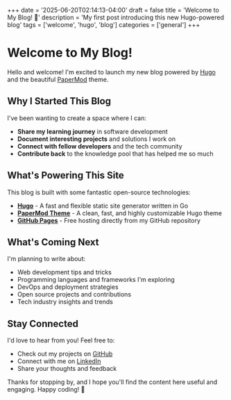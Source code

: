 +++
date = '2025-06-20T02:14:13-04:00'
draft = false
title = 'Welcome to My Blog! 🎉'
description = 'My first post introducing this new Hugo-powered blog'
tags = ['welcome', 'hugo', 'blog']
categories = ['general']
+++

# Welcome to My Blog!

Hello and welcome! I'm excited to launch my new blog powered by [Hugo](https://gohugo.io/) and the beautiful [PaperMod](https://github.com/adityatelange/hugo-PaperMod) theme.

## Why I Started This Blog

I've been wanting to create a space where I can:

- **Share my learning journey** in software development
- **Document interesting projects** and solutions I work on
- **Connect with fellow developers** and the tech community
- **Contribute back** to the knowledge pool that has helped me so much

## What's Powering This Site

This blog is built with some fantastic open-source technologies:

- **[Hugo](https://gohugo.io/)** - A fast and flexible static site generator written in Go
- **[PaperMod Theme](https://github.com/adityatelange/hugo-PaperMod)** - A clean, fast, and highly customizable Hugo theme
- **[GitHub Pages](https://pages.github.com/)** - Free hosting directly from my GitHub repository

## What's Coming Next

I'm planning to write about:

- Web development tips and tricks
- Programming languages and frameworks I'm exploring
- DevOps and deployment strategies
- Open source projects and contributions
- Tech industry insights and trends

## Stay Connected

I'd love to hear from you! Feel free to:

- Check out my projects on [GitHub](https://github.com/posunero)
- Connect with me on [LinkedIn](https://linkedin.com/in/paul-osunero)
- Share your thoughts and feedback

Thanks for stopping by, and I hope you'll find the content here useful and engaging. Happy coding! 🚀
